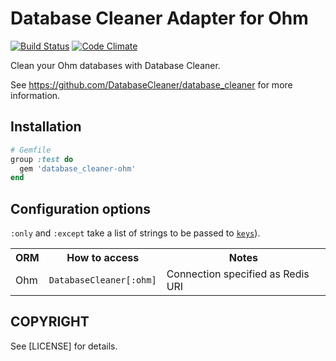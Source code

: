 # Database Cleaner Adapter for Ohm

[![Build Status](https://travis-ci.org/DatabaseCleaner/database_cleaner-ohm.svg?branch=master)](https://travis-ci.org/DatabaseCleaner/database_cleaner-ohm)
[![Code Climate](https://codeclimate.com/github/DatabaseCleaner/database_cleaner-ohm/badges/gpa.svg)](https://codeclimate.com/github/DatabaseCleaner/database_cleaner-ohm)

Clean your Ohm databases with Database Cleaner.

See https://github.com/DatabaseCleaner/database_cleaner for more information.

## Installation

```ruby
# Gemfile
group :test do
  gem 'database_cleaner-ohm'
end
```

## Configuration options

`:only` and `:except` take a list of strings to be passed to [`keys`](http://redis.io/commands/keys)).

<table>
  <tbody>
    <tr>
      <th>ORM</th>
      <th>How to access</th>
      <th>Notes</th>
    </tr>
    <tr>
      <td>Ohm</td>
      <td><code>DatabaseCleaner[:ohm]</code></td>
      <td>Connection specified as Redis URI</td>
    </tr>
  </tbody>
</table>

## COPYRIGHT

See [LICENSE] for details.
